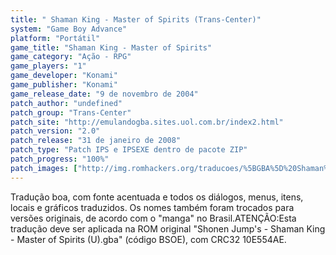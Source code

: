 ```yaml
---
title: " Shaman King - Master of Spirits (Trans-Center)"
system: "Game Boy Advance"
platform: "Portátil"
game_title: "Shaman King - Master of Spirits"
game_category: "Ação - RPG"
game_players: "1"
game_developer: "Konami"
game_publisher: "Konami"
game_release_date: "9 de novembro de 2004"
patch_author: "undefined"
patch_group: "Trans-Center"
patch_site: "http://emulandogba.sites.uol.com.br/index2.html"
patch_version: "2.0"
patch_release: "31 de janeiro de 2008"
patch_type: "Patch IPS e IPSEXE dentro de pacote ZIP"
patch_progress: "100%"
patch_images: ["http://img.romhackers.org/traducoes/%5BGBA%5D%20Shaman%20King%20-%20Master%20of%20Spirits%20-%20Trans-Center%20-%201.png","http://img.romhackers.org/traducoes/%5BGBA%5D%20Shaman%20King%20-%20Master%20of%20Spirits%20-%20Trans-Center%20-%202.png","http://img.romhackers.org/traducoes/%5BGBA%5D%20Shaman%20King%20-%20Master%20of%20Spirits%20-%20Trans-Center%20-%203.png"]
---
```

Tradução boa, com fonte acentuada e todos os diálogos, menus, itens, locais e gráficos traduzidos. Os nomes também foram trocados para versões originais, de acordo com o "manga" no Brasil.ATENÇÃO:Esta tradução deve ser aplicada na ROM original "Shonen Jump's - Shaman King - Master of Spirits (U).gba" (código BSOE), com CRC32 10E554AE.